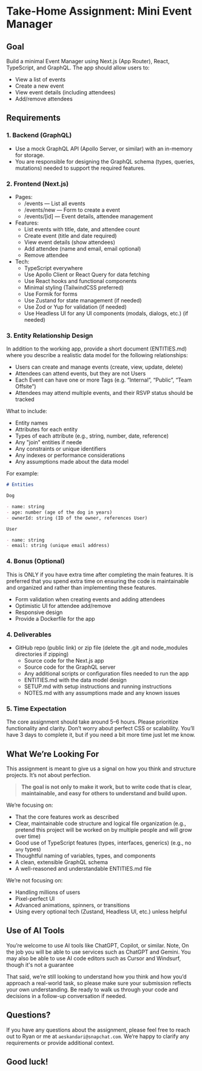 # Take-Home Assignment: Mini Event Manager

## Goal

Build a minimal Event Manager using Next.js (App Router), React, TypeScript, and GraphQL. The app should allow users to:

- View a list of events
- Create a new event
- View event details (including attendees)
- Add/remove attendees

## Requirements

### 1. Backend (GraphQL)

- Use a mock GraphQL API (Apollo Server, or similar) with an in-memory for storage.
- You are responsible for designing the GraphQL schema (types, queries, mutations) needed to support the required features.

### 2. Frontend (Next.js)

- Pages:
  - /events — List all events
  - /events/new — Form to create a event
  - /events/[id] — Event details, attendee management
- Features:
  - List events with title, date, and attendee count
  - Create event (title and date required)
  - View event details (show attendees)
  - Add attendee (name and email, email optional)
  - Remove attendee
- Tech:
  - TypeScript everywhere
  - Use Apollo Client or React Query for data fetching
  - Use React hooks and functional components
  - Minimal styling (TailwindCSS preferred)
  - Use Formik for forms
  - Use Zustand for state management (if needed)
  - Use Zod or Yup for validation (if needed)
  - Use Headless UI for any UI components (modals, dialogs, etc.) (if needed)

### 3. Entity Relationship Design

In addition to the working app, provide a short document (ENTITIES.md) where you
describe a realistic data model for the following relationships:

- Users can create and manage events (create, view, update, delete)
- Attendees can attend events, but they are not Users
- Each Event can have one or more Tags (e.g. “Internal”, “Public”, “Team Offsite”)
- Attendees may attend multiple events, and their RSVP status should be tracked

What to include:

- Entity names
- Attributes for each entity
- Types of each attribute (e.g., string, number, date, reference)
- Any "join" entities if neede
- Any constraints or unique identifiers
- Any indexes or performance considerations
- Any assumptions made about the data model

For example:

```markdown
# Entities

Dog

- name: string
- age: number (age of the dog in years)
- ownerId: string (ID of the owner, references User)

User

- name: string
- email: string (unique email address)
```

### 4. Bonus (Optional)

This is ONLY if you have extra time after completing the main features. It is preferred that you spend extra time on ensuring the code is maintainable and organized and rather than implementing these features.

- Form validation when creating events and adding attendees
- Optimistic UI for attendee add/remove
- Responsive design
- Provide a Dockerfile for the app

### 4. Deliverables

- GitHub repo (public link) or zip file (delete the .git and node_modules directories if zipping)
  - Source code for the Next.js app
  - Source code for the GraphQL server
  - Any additional scripts or configuration files needed to run the app
  - ENTITIES.md with the data model design
  - SETUP.md with setup instructions and running instructions
  - NOTES.md with any assumptions made and any known issues

### 5. Time Expectation

The core assignment should take around 5–6 hours. Please prioritize functionality and clarity. Don’t worry about perfect CSS or scalability. You’ll have 3 days to complete it, but if you need a bit more time just let me know.

## What We’re Looking For

This assignment is meant to give us a signal on how you think and structure projects. It’s not about perfection.

> **The goal is not only to make it work, but to write code that is clear, maintainable, and easy for others to understand and build upon.**

We’re focusing on:

- That the core features work as described
- Clear, maintainable code structure and logical file organization (e.g., pretend this project will be worked on by multiple people and will grow over time)
- Good use of TypeScript features (types, interfaces, generics) (e.g., no `any` types)
- Thoughtful naming of variables, types, and components
- A clean, extensible GraphQL schema
- A well-reasoned and understandable ENTITIES.md file

We’re not focusing on:

- Handling millions of users
- Pixel-perfect UI
- Advanced animations, spinners, or transitions
- Using every optional tech (Zustand, Headless UI, etc.) unless helpful

## Use of AI Tools

You’re welcome to use AI tools like ChatGPT, Copilot, or similar. Note, On the job you will be able to use services such as ChatGPT and Gemini. You may also be able to use AI code editors such as Cursor and Windsurf, though it's not a guarantee

That said, we’re still looking to understand how you think and how you’d approach a real-world task, so please make sure your submission reflects your own understanding. Be ready to walk us through your code and decisions in a follow-up conversation if needed.

## Questions?

If you have any questions about the assignment, please feel free to reach out to Ryan or me at `aeskandari@snapchat.com`. We’re happy to clarify any requirements or provide additional context.

## Good luck!
